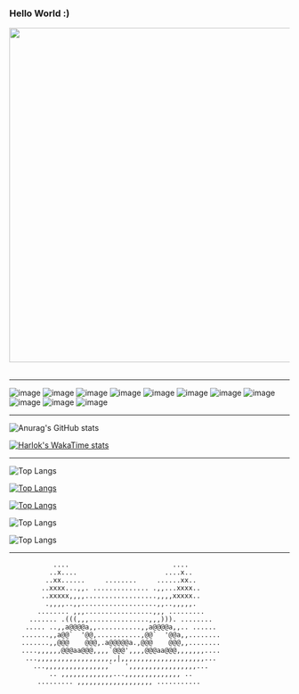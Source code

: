 ### Hello World :)
<img src="https://github.com/Anmol-Baranwal/Cool-GIFs-For-GitHub/assets/74038190/af212da4-8588-4d7c-8400-16e56f2746a0" width="600">
<br><br>

___________________________________________________________________________________

![image](https://github.com/user-attachments/assets/2a0587f0-04a1-4465-af81-3aa1db474ecf) ![image](https://github.com/user-attachments/assets/e9c86f0c-e887-45ae-b1a8-3b3878c2193c) ![image](https://github.com/user-attachments/assets/2827f0f9-bc1f-4aa1-a1cb-4b15e09303c4) ![image](https://github.com/user-attachments/assets/4502294f-fdb3-45bd-87bd-e838dddc4fba) ![image](https://github.com/user-attachments/assets/d2c7eaf9-1d58-464e-8bb1-8c1d832d3d44) ![image](https://github.com/user-attachments/assets/4ace55a7-c640-4d66-9434-04800971eddb) ![image](https://github.com/user-attachments/assets/f9bef540-b7de-43a7-864f-87b3f2400b01) ![image](https://github.com/user-attachments/assets/61dc062b-8c8e-4ee6-850c-1b6bdfee88c8) ![image](https://github.com/user-attachments/assets/b4f57109-ac22-46b9-9a88-2a650c3a7ed8) ![image](https://github.com/user-attachments/assets/9542d11b-cdcb-4ae9-8018-417831058ba7) ![image](https://github.com/user-attachments/assets/92b6d711-b564-4a2e-b5ca-6d3329436e7b)
____________________________________________________________________________________

![Anurag's GitHub stats](https://github-readme-stats.vercel.app/api?username=anuraghazra&show_icons=true&theme=tokyonight)

[![Harlok's WakaTime stats](https://github-readme-stats.vercel.app/api/wakatime?username=ffflabs)](https://github.com/anuraghazra/github-readme-stats)

____________________________________________________________________________________

![Top Langs](https://github-readme-stats.vercel.app/api/top-langs/?username=anuraghazra&hide_progress=true)

[![Top Langs](https://github-readme-stats.vercel.app/api/top-langs/?username=anuraghazra&layout=pie)](https://github.com/anuraghazra/github-readme-stats)

[![Top Langs](https://github-readme-stats.vercel.app/api/top-langs/?username=anuraghazra&layout=donut-vertical)](https://github.com/anuraghazra/github-readme-stats)

![Top Langs](https://github-readme-stats.vercel.app/api/top-langs/?username=anuraghazra&langs_count=8)

![Top Langs](https://github-readme-stats.vercel.app/api/top-langs/?username=anuraghazra&langs_count=8)

_____________________________________________________________________________________

               ....                          ....
              ..x....                      ....x..
             ..xx......     ........     ......xx..
            ..xxxx...,,. .............. .,,...xxxx..
            ..xxxxx,,,,..................,,,,xxxxx..
             .,,,,..,,...................,,..,,,,,.
           ........ ,,,.................,,, .........
         ....... .(((,,,...............,,,))). ........
        ..... ..,,a@@@@a,,...........,,a@@@@a,,.. ......
       .......,,a@@`  '@@,...........,@@`  '@@a,,........
       .......,,@@@    @@@,.a@@@@@a.,@@@    @@@,,........
       ....,,,,,,@@@aa@@@,,,,`@@@',,,,@@@aa@@@,,,,,,,....
        ...,,,,,,,,,,,,,,,,,,,,|,,,,,,,,,,,,,,,,,,,,,...
          ...,,,,,,,,,,,,,,,,`   ',,,,,,,,,,,,,,,,,...
              .. ,,,,,,,,,,,,,...,,,,,,,,,,,,,, ..
           ......... ,,,,,,,,,,,,,,,,,,, ...........
